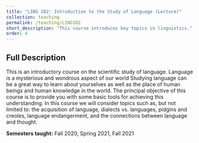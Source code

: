 ```yaml
---
title: "LING 102: Introduction to the Study of Language (Lecture)"
collection: teaching
permalink: /teaching/LING102
short_description: "This course introduces key topics in linguistics."
order: 4
---
```


## Full Description
This is an introductory course on the scientific study of language. Language is a mysterious and wondrous aspect of our world Studying language can be a great way to learn about yourselves as well as the place of human beings and human knowledge in the world. The principal objective of this course is to provide you with some basic tools for achieving this understanding. In this course we will consider topics such as, but not limited to: the acquisition of language, dialects vs. languages, pidgins and creoles, language endangerment, and the connections between language and thought.

**Semesters taught:** Fall 2020, Spring 2021, Fall 2021